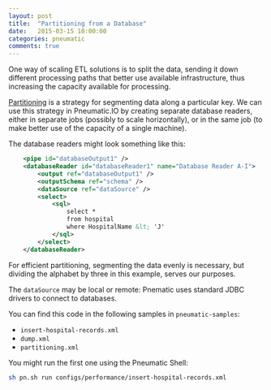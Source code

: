 ```yaml
---
layout: post
title:  "Partitioning from a Database"
date:   2015-03-15 10:00:00
categories: pneumatic
comments: true
---
```


One way of scaling ETL solutions is to split the data, sending it down different processing paths that better use available infrastructure, thus increasing the capacity available for processing.

[Partitioning](http://en.wikipedia.org/wiki/Partition_%28database%29) is a strategy for segmenting data along a particular key. We can use this strategy in Pneumatic.IO by creating separate database readers, either in separate jobs (possibly to scale horizontally), or in the same job (to make better use of the capacity of a single machine).

The database readers might look something like this:

```XML
	<pipe id="databaseOutput1" />
	<databaseReader id="databaseReader1" name="Database Reader A-I">
		<output ref="databaseOutput1" />
		<outputSchema ref="schema" />
		<dataSource ref="dataSource" />
		<select>
			<sql>
				select *
				from hospital
				where HospitalName &lt; 'J'
			</sql>
		</select>
	</databaseReader>
```

For efficient partitioning, segmenting the data evenly is necessary, but dividing the alphabet by three in this example, serves our purposes.

The `dataSource` may be local or remote: Pnematic uses standard JDBC drivers to connect to databases.

You can find this code in the following samples in `pneumatic-samples`:

* `insert-hospital-records.xml`
* `dump.xml`
* `partitioning.xml`

You might run the first one using the Pneumatic Shell:

```sh
sh pn.sh run configs/performance/insert-hospital-records.xml
```
